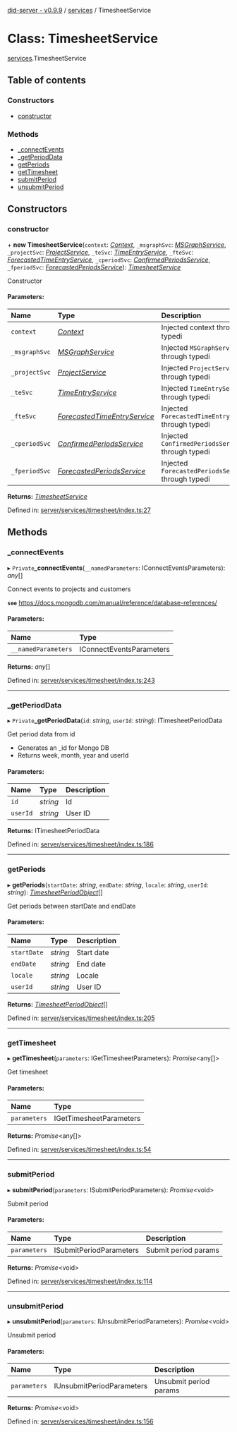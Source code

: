 [did-server - v0.9.9](../README.md) / [services](../modules/services.md) / TimesheetService

# Class: TimesheetService

[services](../modules/services.md).TimesheetService

## Table of contents

### Constructors

- [constructor](services.timesheetservice.md#constructor)

### Methods

- [\_connectEvents](services.timesheetservice.md#_connectevents)
- [\_getPeriodData](services.timesheetservice.md#_getperioddata)
- [getPeriods](services.timesheetservice.md#getperiods)
- [getTimesheet](services.timesheetservice.md#gettimesheet)
- [submitPeriod](services.timesheetservice.md#submitperiod)
- [unsubmitPeriod](services.timesheetservice.md#unsubmitperiod)

## Constructors

### constructor

\+ **new TimesheetService**(`context`: [*Context*](graphql_context.context.md), `_msgraphSvc`: [*MSGraphService*](services.msgraphservice.md), `_projectSvc`: [*ProjectService*](services.projectservice.md), `_teSvc`: [*TimeEntryService*](services.timeentryservice.md), `_fteSvc`: [*ForecastedTimeEntryService*](services.forecastedtimeentryservice.md), `_cperiodSvc`: [*ConfirmedPeriodsService*](services.confirmedperiodsservice.md), `_fperiodSvc`: [*ForecastedPeriodsService*](services.forecastedperiodsservice.md)): [*TimesheetService*](services.timesheetservice.md)

Constructor

#### Parameters:

Name | Type | Description |
:------ | :------ | :------ |
`context` | [*Context*](graphql_context.context.md) | Injected context through typedi   |
`_msgraphSvc` | [*MSGraphService*](services.msgraphservice.md) | Injected `MSGraphService` through typedi   |
`_projectSvc` | [*ProjectService*](services.projectservice.md) | Injected `ProjectService` through typedi   |
`_teSvc` | [*TimeEntryService*](services.timeentryservice.md) | Injected `TimeEntryService` through typedi   |
`_fteSvc` | [*ForecastedTimeEntryService*](services.forecastedtimeentryservice.md) | Injected `ForecastedTimeEntryService` through typedi   |
`_cperiodSvc` | [*ConfirmedPeriodsService*](services.confirmedperiodsservice.md) | Injected `ConfirmedPeriodsService` through typedi   |
`_fperiodSvc` | [*ForecastedPeriodsService*](services.forecastedperiodsservice.md) | Injected `ForecastedPeriodsService` through typedi    |

**Returns:** [*TimesheetService*](services.timesheetservice.md)

Defined in: [server/services/timesheet/index.ts:27](https://github.com/Puzzlepart/did/blob/dev/server/services/timesheet/index.ts#L27)

## Methods

### \_connectEvents

▸ `Private`**_connectEvents**(`__namedParameters`: IConnectEventsParameters): *any*[]

Connect events to projects and customers

**`see`** https://docs.mongodb.com/manual/reference/database-references/

#### Parameters:

Name | Type |
:------ | :------ |
`__namedParameters` | IConnectEventsParameters |

**Returns:** *any*[]

Defined in: [server/services/timesheet/index.ts:243](https://github.com/Puzzlepart/did/blob/dev/server/services/timesheet/index.ts#L243)

___

### \_getPeriodData

▸ `Private`**_getPeriodData**(`id`: *string*, `userId`: *string*): ITimesheetPeriodData

Get period data from id

* Generates an _id for Mongo DB
* Returns week, month, year and userId

#### Parameters:

Name | Type | Description |
:------ | :------ | :------ |
`id` | *string* | Id   |
`userId` | *string* | User ID    |

**Returns:** ITimesheetPeriodData

Defined in: [server/services/timesheet/index.ts:186](https://github.com/Puzzlepart/did/blob/dev/server/services/timesheet/index.ts#L186)

___

### getPeriods

▸ **getPeriods**(`startDate`: *string*, `endDate`: *string*, `locale`: *string*, `userId`: *string*): [*TimesheetPeriodObject*](graphql.timesheetperiodobject.md)[]

Get periods between startDate and endDate

#### Parameters:

Name | Type | Description |
:------ | :------ | :------ |
`startDate` | *string* | Start date   |
`endDate` | *string* | End date   |
`locale` | *string* | Locale   |
`userId` | *string* | User ID    |

**Returns:** [*TimesheetPeriodObject*](graphql.timesheetperiodobject.md)[]

Defined in: [server/services/timesheet/index.ts:205](https://github.com/Puzzlepart/did/blob/dev/server/services/timesheet/index.ts#L205)

___

### getTimesheet

▸ **getTimesheet**(`parameters`: IGetTimesheetParameters): *Promise*<any[]\>

Get timesheet

#### Parameters:

Name | Type |
:------ | :------ |
`parameters` | IGetTimesheetParameters |

**Returns:** *Promise*<any[]\>

Defined in: [server/services/timesheet/index.ts:54](https://github.com/Puzzlepart/did/blob/dev/server/services/timesheet/index.ts#L54)

___

### submitPeriod

▸ **submitPeriod**(`parameters`: ISubmitPeriodParameters): *Promise*<void\>

Submit period

#### Parameters:

Name | Type | Description |
:------ | :------ | :------ |
`parameters` | ISubmitPeriodParameters | Submit period params    |

**Returns:** *Promise*<void\>

Defined in: [server/services/timesheet/index.ts:114](https://github.com/Puzzlepart/did/blob/dev/server/services/timesheet/index.ts#L114)

___

### unsubmitPeriod

▸ **unsubmitPeriod**(`parameters`: IUnsubmitPeriodParameters): *Promise*<void\>

Unsubmit period

#### Parameters:

Name | Type | Description |
:------ | :------ | :------ |
`parameters` | IUnsubmitPeriodParameters | Unsubmit period params    |

**Returns:** *Promise*<void\>

Defined in: [server/services/timesheet/index.ts:156](https://github.com/Puzzlepart/did/blob/dev/server/services/timesheet/index.ts#L156)
